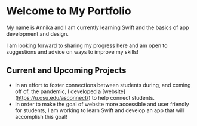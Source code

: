 # Welcome to My Portfolio

My name is Annika and I am currently learning Swift and the basics of app development and design. 

I am looking forward to sharing my progress here and am open to suggestions and advice on ways to improve my skills!

## Current and Upcoming Projects
- In an effort to foster connections between students during, and coming off of, the pandemic, I developed a [website] (https://u.osu.edu/asconnect/) to help connect students. 
- In order to make the goal of website more accessible and user friendly for students, I am working to learn Swift and develop an app that will accomplish this goal!

